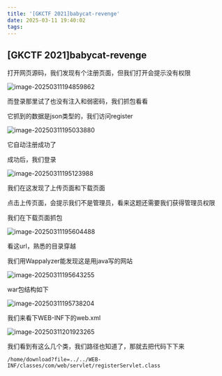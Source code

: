 ```yaml
---
title: '[GKCTF 2021]babycat-revenge'
date: 2025-03-11 19:40:02
tags:
---
```


## [GKCTF 2021]babycat-revenge

打开网页源码，我们发现有个注册页面，但我们打开会提示没有权限

![image-20250311194859862](https://insey.oss-cn-shenzhen.aliyuncs.com/kin/202503111948975.png)

而登录那里试了也没有注入和弱密码，我们抓包看看

它抓到的数据是json类型的，我们访问register

![image-20250311195033880](https://insey.oss-cn-shenzhen.aliyuncs.com/kin/202503111950035.png)

它自动注册成功了

成功后，我们登录

![image-20250311195123988](https://insey.oss-cn-shenzhen.aliyuncs.com/kin/202503111951090.png)

我们在这发现了上传页面和下载页面

点击上传页面，会提示我们不是管理员，看来这题还需要我们获得管理员权限

我们在下载页面抓包

![image-20250311195604488](https://insey.oss-cn-shenzhen.aliyuncs.com/kin/202503111956599.png)

 看这url，熟悉的目录穿越

我们用Wappalyzer能发现这是用java写的网站

![image-20250311195643255](https://insey.oss-cn-shenzhen.aliyuncs.com/kin/202503111956334.png)

war包结构如下

![image-20250311195738204](https://insey.oss-cn-shenzhen.aliyuncs.com/kin/202503111957271.png)

我们来看下WEB-INF下的web.xml 

![image-20250311201923265](https://insey.oss-cn-shenzhen.aliyuncs.com/kin/202503112019311.png)

我们看到有这么几个类，我们路径也知道了，那就去把代码下下来

```
/home/download?file=../../WEB-INF/classes/com/web/servlet/registerServlet.class
```

